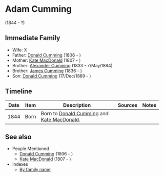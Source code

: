 ﻿---
layout: person
subject_key: i55409960
permalink: /people/i55409960
---

# Adam Cumming
(1844 - ?)

## Immediate Family

* Wife: X
* Father: [Donald Cumming](./@i45726416@-donald-cumming-b1806-d.md) (1806 - )
* Mother: [Kate MacDonald](./@i28255030@-kate-macdonald-b1807-d.md) (1807 - )
* Brother: [Alexander Cumming](./@i7028096@-alexander-cumming-b1833-d1884-5-7.md) (1833 - 7/May/1884)
* Brother: [James Cumming](./@i66384942@-james-cumming-b1836-d.md) (1836 - )
* Son: [Donald Cumming](./@i89853996@-donald-cumming-b1889-12-17-d.md) (17/Dec/1889 - )

## Timeline

Date | Item | Description | Sources | Notes
---|---|---|---|---
1844 | Born | Born to [Donald Cumming](./@i45726416@-donald-cumming-b1806-d.md) and [Kate MacDonald](./@i28255030@-kate-macdonald-b1807-d.md). |  | 


## See also

- People Mentioned
  - [Donald Cumming](./@i45726416@-donald-cumming-b1806-d.md) (1806 - )
  - [Kate MacDonald](./@i28255030@-kate-macdonald-b1807-d.md) (1807 - )
- Indexes
  - [By family name](../index-by-family-name.md)

